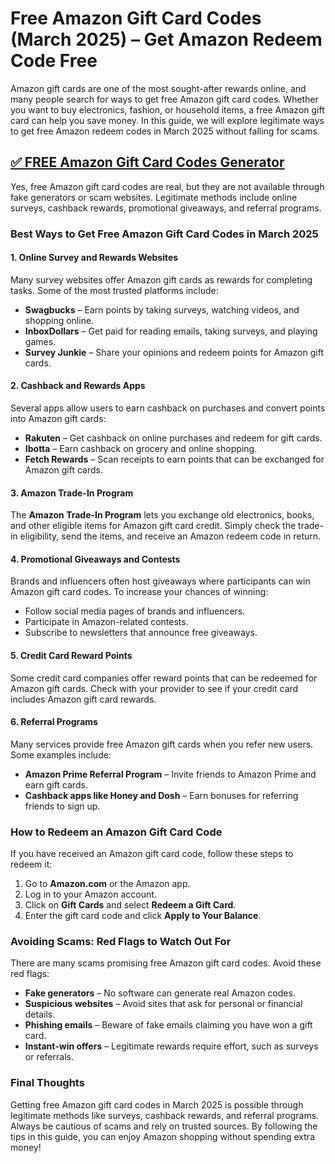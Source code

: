 # **Free Amazon Gift Card Codes (March 2025) – Get Amazon Redeem Code Free**

Amazon gift cards are one of the most sought-after rewards online, and many people search for ways to get free Amazon gift card codes. Whether you want to buy electronics, fashion, or household items, a free Amazon gift card can help you save money. In this guide, we will explore legitimate ways to get free Amazon redeem codes in March 2025 without falling for scams.

## [✅ FREE Amazon Gift Card Codes Generator](https://bgri.site/amazon/)
Yes, free Amazon gift card codes are real, but they are not available through fake generators or scam websites. Legitimate methods include online surveys, cashback rewards, promotional giveaways, and referral programs.

### **Best Ways to Get Free Amazon Gift Card Codes in March 2025**

#### **1. Online Survey and Rewards Websites**
Many survey websites offer Amazon gift cards as rewards for completing tasks. Some of the most trusted platforms include:
- **Swagbucks** – Earn points by taking surveys, watching videos, and shopping online.
- **InboxDollars** – Get paid for reading emails, taking surveys, and playing games.
- **Survey Junkie** – Share your opinions and redeem points for Amazon gift cards.

#### **2. Cashback and Rewards Apps**
Several apps allow users to earn cashback on purchases and convert points into Amazon gift cards:
- **Rakuten** – Get cashback on online purchases and redeem for gift cards.
- **Ibotta** – Earn cashback on grocery and online shopping.
- **Fetch Rewards** – Scan receipts to earn points that can be exchanged for Amazon gift cards.

#### **3. Amazon Trade-In Program**
The **Amazon Trade-In Program** lets you exchange old electronics, books, and other eligible items for Amazon gift card credit. Simply check the trade-in eligibility, send the items, and receive an Amazon redeem code in return.

#### **4. Promotional Giveaways and Contests**
Brands and influencers often host giveaways where participants can win Amazon gift card codes. To increase your chances of winning:
- Follow social media pages of brands and influencers.
- Participate in Amazon-related contests.
- Subscribe to newsletters that announce free giveaways.

#### **5. Credit Card Reward Points**
Some credit card companies offer reward points that can be redeemed for Amazon gift cards. Check with your provider to see if your credit card includes Amazon gift card rewards.

#### **6. Referral Programs**
Many services provide free Amazon gift cards when you refer new users. Some examples include:
- **Amazon Prime Referral Program** – Invite friends to Amazon Prime and earn gift cards.
- **Cashback apps like Honey and Dosh** – Earn bonuses for referring friends to sign up.

### **How to Redeem an Amazon Gift Card Code**
If you have received an Amazon gift card code, follow these steps to redeem it:
1. Go to **Amazon.com** or the Amazon app.
2. Log in to your Amazon account.
3. Click on **Gift Cards** and select **Redeem a Gift Card**.
4. Enter the gift card code and click **Apply to Your Balance**.

### **Avoiding Scams: Red Flags to Watch Out For**
There are many scams promising free Amazon gift card codes. Avoid these red flags:
- **Fake generators** – No software can generate real Amazon codes.
- **Suspicious websites** – Avoid sites that ask for personal or financial details.
- **Phishing emails** – Beware of fake emails claiming you have won a gift card.
- **Instant-win offers** – Legitimate rewards require effort, such as surveys or referrals.

### **Final Thoughts**
Getting free Amazon gift card codes in March 2025 is possible through legitimate methods like surveys, cashback rewards, and referral programs. Always be cautious of scams and rely on trusted sources. By following the tips in this guide, you can enjoy Amazon shopping without spending extra money!
